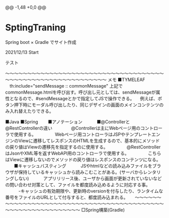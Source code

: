  @@ -1,48 +0,0 @@
# SptingTraning
Spring boot × Gradle でサイト作成

2021/12/13 Start

テスト

















～～～～～～～～～～～～～～～～～～～～～～～～～～～～～～～～～～～～～～～～～～～～～～～～～～～～～～～～～～～
メモ
■TYMELEAF
　th:include="sendMessage :: commonMessage"
 上記でcommonMessage.htmlを呼び出す。呼び出し元としては、sendMessageが属性となるので、#sendMessageとかで指定してJSで操作できる。
　例えば、ボタン押下時にモーダル呼び出したり、同じデザインの画面のメインコンテンツのみ入れ替えたりできる。

■Java
 ■Spring
　　■アノテーション
　　　■@Controllerと@RestControllerの違い
　　　　@Controllerは主にWebページ用のコントローラで使用する。
　　　　Webページ用コントローラはJSPやテンプレートエンジンのViewに遷移してレスポンスのHTMLを生成するので、基本的にメソッドの戻り値はViewの遷移先を指定するのに使用する。
　　　　@RestControllerはJsonやXML等を返すWebAPI用のコントローラで使用する。
　　　　こちらはViewに遷移しないのでメソッドの戻り値はレスポンスのコンテンツになる。
　　■キャッシュバスティング
　　　JSやhtmlなどの読み込みファイルをブラウザが保持しているキャッシュから読みこむことがある。(サーバからレンタリングしない)
　　　アプリリリース後、ユーザから画面が更新されていないなどの問い合わせ対策として、ファイルを都度読み込めるように対応する事。
　　　-キャッシュの有効期限や、更新時のversionを付与したり、ランタイムな番号をファイルのURLとして付与すると、都度読み込まれる。
　
～～～～～～～～～～～～～～～～～～～～～～～～～～～～～～～～～～～～～～～～～～～～～～～～～～～～～～～～～～～
□Spring構築(Gradle)



